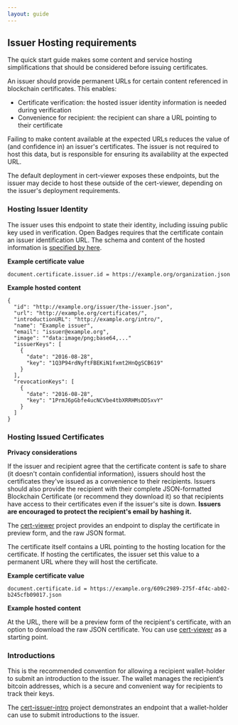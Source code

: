 ```yaml
---
layout: guide
---
```


## Issuer Hosting requirements

The quick start guide makes some content and service hosting simplifications that should be considered before issuing certificates.

An issuer should provide permanent URLs for certain content referenced in blockchain certificates. This enables:

*   Certificate verification: the hosted issuer identity information is needed during verification
*   Convenience for recipient: the recipient can share a URL pointing to their certificate

Failing to make content available at the expected URLs reduces the value of (and confidence in) an issuer's certificates. The issuer is not required to host this data, but is responsible for ensuring its availability at the expected URL.

The default deployment in cert-viewer exposes these endpoints, but the issuer may decide to host these outside of the cert-viewer, depending on the issuer's deployment requirements.

### Hosting Issuer Identity

The issuer uses this endpoint to state their identity, including issuing public key used in verification. Open Badges requires that the certificate contain an issuer identification URL. The schema and content of the hosted information is [specified by here](http://www.blockcerts.org/guide/issuer-id.html). 

**Example certificate value**

```
document.certificate.issuer.id = https://example.org/organization.json
```

**Example hosted content**

```
{
  "id": "http://example.org/issuer/the-issuer.json",
  "url": "http://example.org/certificates/",
  "introductionURL": "http://example.org/intro/",
  "name": "Example issuer",
  "email": "issuer@example.org",
  "image": ""data:image/png;base64,..."
  "issuerKeys": [
    {
      "date": "2016-08-28",
      "key": "1Q3P94rdNyftFBEKiN1fxmt2HnQgSCB619"
    }
  ],
  "revocationKeys": [
    {
      "date": "2016-08-28",
      "key": "1PrmJ6pGbfe4ucNCVbe4tbXRRHMsDDSxvY"
    }
  ]
}
```


### Hosting Issued Certificates

**Privacy considerations**   

If the issuer and recipient agree that the certificate content is safe to share (it doesn't contain confidential information), issuers should host the certificates they've issued as a convenience to their recipients. Issuers should also provide the recipient with their complete JSON-formatted Blockchain Certificate (or recommend they download it) so that recipients have access to their certificates even if the issuer's site is down. **Issuers are encouraged to protect the recipient's email by hashing it.**

The [cert-viewer](https://github.com/blockchain-certificates/cert-viewer) project provides an endpoint to display the certificate in preview form, and the raw JSON format.

The certificate itself contains a URL pointing to the hosting location for the certificate. If hosting the certificates, the issuer set this value to a permanent URL where they will host the certificate.

**Example certificate value**  

```
document.certificate.id = https://example.org/609c2989-275f-4f4c-ab02-b245cfb09017.json
```

**Example hosted content**  

At the URL, there will be a preview form of the recipient's certificate, with an option to download the raw JSON certificate. You can use [cert-viewer](https://github.com/blockchain-certificates/cert-viewer) as a starting point.


### Introductions

This is the recommended convention for allowing a recipient wallet-holder to submit an introduction to the issuer. The wallet manages the recipient’s bitcoin addresses, which is a secure and convenient way for recipients to track their keys.

The [cert-issuer-intro](https://github.com/blockchain-certificates/cert-issuer-intro) project demonstrates an endpoint that a wallet-holder can use to submit introductions to the issuer.
